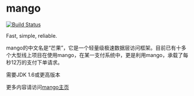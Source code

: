# mango

[![Build Status](https://travis-ci.org/jfaster/mango.svg?branch=master)](https://travis-ci.org/jfaster/mango)

Fast, simple, reliable.

mango的中文名是“芒果”，它是一个轻量级极速数据层访问框架。目前已有十多个大型线上项目在使用mango，在某一支付系统中，更是利用mango，承载了每秒12万的支付下单请求。

需要JDK 1.6或更高版本

更多内容请访问[mango主页](http://mango.jfaster.org/)
